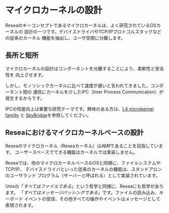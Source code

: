 # マイクロカーネルの設計

Reseaのキーコンセプトであるマイクロカーネルは、よく研究されているOSカーネルの
設計の一つです。デバイスドライバやTCP/IPプロトコルスタックなどの従来のカーネル
機能を抽出し、ユーザ空間に分離します。

## 長所と短所

マイクロカーネルの設計はコンポーネントを分離することにより、柔軟性と安全性を
向上させます。

しかし、モノリシックカーネルに比べて速度が遅いと言われてきました。コンポーネント間の
通信にカーネルを介したIPC（Inter Process Communication）が発生するからです。

IPCの性能向上は重要な研究テーマです。興味のある方は、[L4 microkernel familly](https://doi.org/10.1145/2517349.2522720) と
[SkyBridge](https://doi.org/10.1145/3302424.3303946)を参照してください。

## Reseaにおけるマイクロカーネルベースの設計

Reseaのマイクロカーネル（Reseaカーネル）は*純粋*であることを目指しています。
ユーザースペースでできる機能はカーネルでは実装しません。

Reseaでは、他のマイクロカーネルベースのOSと同様に、ファイルシステムやTCP/IP、
デバイスドライバといった従来のカーネルの機能は、スタンドアロンのユーザランド
プログラム（サーバーと呼ばれる）として実装されています。

Unixの「*すべてはファイルである*」という哲学と同様に、Reseaにも哲学があります。
「*すべてはメッセージパッシングである*」です。ファイルの読み込み、キーボード
イベントの受信、その他すべての操作やイベントはメッセージとして表現されます。

